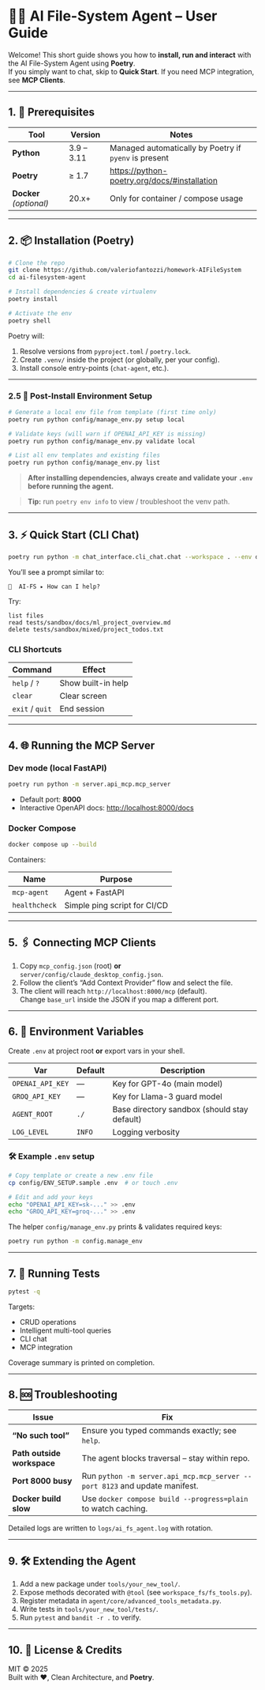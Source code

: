# 🧑‍💻 **AI File-System Agent – User Guide**

Welcome! This short guide shows you how to **install, run and interact** with the AI File-System Agent using **Poetry**.  
If you simply want to chat, skip to **Quick Start**. If you need MCP integration, see **MCP Clients**.

---

## 1. 🚀 Prerequisites

| Tool                    | Version    | Notes                                                 |
| ----------------------- | ---------- | ----------------------------------------------------- |
| **Python**              | 3.9 – 3.11 | Managed automatically by Poetry if `pyenv` is present |
| **Poetry**              | ≥ 1.7      | <https://python-poetry.org/docs/#installation>        |
| **Docker** _(optional)_ | 20.x+      | Only for container / compose usage                    |

---

## 2. 📦 Installation (Poetry)

```bash
# Clone the repo
git clone https://github.com/valeriofantozzi/homework-AIFileSystem
cd ai-filesystem-agent

# Install dependencies & create virtualenv
poetry install

# Activate the env
poetry shell
```

Poetry will:

1. Resolve versions from `pyproject.toml` / `poetry.lock`.
2. Create `.venv/` inside the project (or globally, per your config).
3. Install console entry-points (`chat-agent`, etc.).

---

### 2.5 🔧 Post-Install Environment Setup

```bash
# Generate a local env file from template (first time only)
poetry run python config/manage_env.py setup local

# Validate keys (will warn if OPENAI_API_KEY is missing)
poetry run python config/manage_env.py validate local

# List all env templates and existing files
poetry run python config/manage_env.py list
```

> **After installing dependencies, always create and validate your `.env` before running the agent.**

> **Tip:** run `poetry env info` to view / troubleshoot the venv path.

---

## 3. ⚡ Quick Start (CLI Chat)

```bash
poetry run python -m chat_interface.cli_chat.chat --workspace . --env development -debug
```

You’ll see a prompt similar to:

```
🤖  AI-FS ▸ How can I help?
```

Try:

```
list files
read tests/sandbox/docs/ml_project_overview.md
delete tests/sandbox/mixed/project_todos.txt
```

### CLI Shortcuts

| Command         | Effect             |
| --------------- | ------------------ |
| `help` / `?`    | Show built-in help |
| `clear`         | Clear screen       |
| `exit` / `quit` | End session        |

---

## 4. 🌐 Running the MCP Server

### Dev mode (local FastAPI)

```bash
poetry run python -m server.api_mcp.mcp_server
```

- Default port: **8000**
- Interactive OpenAPI docs: <http://localhost:8000/docs>

### Docker Compose

```bash
docker compose up --build
```

Containers:

| Name          | Purpose                      |
| ------------- | ---------------------------- |
| `mcp-agent`   | Agent + FastAPI              |
| `healthcheck` | Simple ping script for CI/CD |

---

## 5. 🖇️ Connecting MCP Clients

1. Copy `mcp_config.json` (root) **or** `server/config/claude_desktop_config.json`.
2. Follow the client’s “Add Context Provider” flow and select the file.
3. The client will reach `http://localhost:8000/mcp` (default).  
   Change `base_url` inside the JSON if you map a different port.

---

## 6. 🔧 Environment Variables

Create `.env` at project root **or** export vars in your shell.

| Var              | Default | Description                                  |
| ---------------- | ------- | -------------------------------------------- |
| `OPENAI_API_KEY` | —       | Key for GPT-4o (main model)                  |
| `GROQ_API_KEY`   | —       | Key for Llama-3 guard model                  |
| `AGENT_ROOT`     | `./`    | Base directory sandbox (should stay default) |
| `LOG_LEVEL`      | `INFO`  | Logging verbosity                            |

### 🛠️ Example `.env` setup

```bash
# Copy template or create a new .env file
cp config/ENV_SETUP.sample .env  # or touch .env

# Edit and add your keys
echo "OPENAI_API_KEY=sk-..." >> .env
echo "GROQ_API_KEY=groq-..." >> .env
```

The helper `config/manage_env.py` prints & validates required keys:

```bash
poetry run python -m config.manage_env
```

---

## 7. 🧪 Running Tests

```bash
pytest -q
```

Targets:

- CRUD operations
- Intelligent multi-tool queries
- CLI chat
- MCP integration

Coverage summary is printed on completion.

---

## 8. 🆘 Troubleshooting

| Issue                      | Fix                                                                        |
| -------------------------- | -------------------------------------------------------------------------- |
| **“No such tool”**         | Ensure you typed commands exactly; see `help`.                             |
| **Path outside workspace** | The agent blocks traversal – stay within repo.                             |
| **Port 8000 busy**         | Run `python -m server.api_mcp.mcp_server --port 8123` and update manifest. |
| **Docker build slow**      | Use `docker compose build --progress=plain` to watch caching.              |

Detailed logs are written to `logs/ai_fs_agent.log` with rotation.

---

## 9. 🛠️ Extending the Agent

1. Add a new package under `tools/your_new_tool/`.
2. Expose methods decorated with `@tool` (see `workspace_fs/fs_tools.py`).
3. Register metadata in `agent/core/advanced_tools_metadata.py`.
4. Write tests in `tools/your_new_tool/tests/`.
5. Run `pytest` and `bandit -r .` to verify.

---

## 10. 📜 License & Credits

MIT © 2025 <your-name>  
Built with ❤️, Clean Architecture, and **Poetry**.
